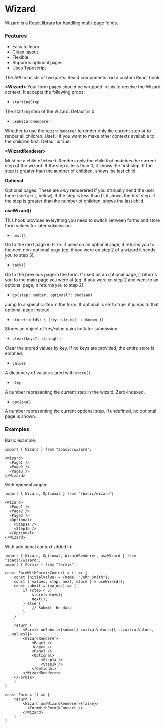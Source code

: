 # Wizard

Wizard is a React library for handling multi-page forms.

### Features

- Easy to learn
- Clean layout
- Flexible
- Supports optional pages
- Uses Typescript

The API consists of two parts: React components and a custom React hook.

**\<Wizard\>**
Your form pages should be wrapped in this to receive the Wizard context. It accepts the following props:

- `startingStep`

The starting step of the Wizard. Default is 0.

- `useWizardRenderer`

Whether to use the `WizardRenderer` to render only the current step or to render all children. Useful if you want to make other contexts available to the children first. Default is true.

**\<WizardRenderer\>**

Must be a child of `Wizard`. Renders only the child that matches the current step of the wizard.
If the step is less than 0, it shows the first step.
If the step is greater than the number of children, shows the last child.

**Optional**

Optional pages. These are _only_ renderered if you manually send the user there (see `go()`, below).
If the step is less than 0, it shows the first step.
If the step is greater than the number of children, shows the last child.

**useWizard()**

This hook provides everything you need to switch between forms and store form values for later submission.

- `next()`

Go to the next page in form. If used on an optional page, it returns you to the next non-optional page (eg: if you were on step 2 of a wizard it sends you to step 3).

- `back()`

Go to the previous page in the form. If used on an optional page, it returns you to the main page you were at (eg: if you were on step 2 and went to an optional page, it returns you to step 2).

- `go(step: number, optional?: boolean)`

Jump to a specific step in the form. If optional is set to true, it jumps to that optional page instead.

- `store(fields: { [key: string]: unknown })`

Stores an object of key/value pairs for later submission.

- `clear(keys?: string[])`

Clear the stored values by key. If no keys are provided, the entire store is emptied.

- `values`

A dictionary of values stored with `store()`.

- `step`

A number representing the current step in the wizard. Zero-indexed.

- `optional`

A number representing the current optional step. If undefined, no optional page is shown.

### Examples

Basic example:

```JSX
import { Wizard } from "sbacic/wizard";

<Wizard>
  <Page1 />
  <Page2 />
  <Page3 />
</Wizard>
```

With optional pages:

```JSX
import { Wizard, Optional } from "sbacic/wizard";

<Wizard>
  <Page1 />
  <Page2 />
  <Page3 />
  <Optional>
    <Step1a />
    <Step1b />
  </Optional>
</Wizard>
```

With additional context added in:

```JSX
import { Wizard, Optional, WizardRenderer, useWizard } from "sbacic/wizard";
import { Formik } from "formik";

const FormWithFormikContext = () => {
    const initialValues = {name: "John Smith"};
    const { values, step, next, store } = useWizard();
    const submit = (values) => {
        if (step < 3) {
            store(values);
            next();
        } else {
            // Submit the data
        }
    }

    return (
        <Formik onSubmit={submit} initialValues={{...initialValues, ...values}}>
        <WizardRenderer>
            <Page1 />
            <Page2 />
            <Page3 />
            <Optional>
                <Step1a />
                <Step1b />
            </Optional>
        </WizardRenderer>
    </Formik>
    )
}

const Form = () => {
    return (
        <Wizard useWizardRenderer={false}>
          <FormWithFormikContext />
        </Wizard>
    )
}

```
